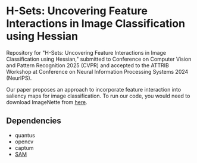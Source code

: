 # H-Sets: Uncovering Feature Interactions in Image Classification using Hessian

Repository for "H-Sets: Uncovering Feature Interactions in Image Classification using Hessian," submitted to Conference on Computer Vision and Pattern Recognition 2025 (CVPR) and accepted to the ATTRIB Workshop at Conference on Neural Information Processing Systems 2024 (NeurIPS). 

Our paper proposes an approach to incorporate feature interaction into saliency maps for image classification. To run our code, you would need to download ImageNette from [here](https://github.com/fastai/imagenette).

## Dependencies
 - quantus
 - opencv
 - captum
 - [SAM](https://github.com/facebookresearch/segment-anything.git)

